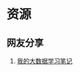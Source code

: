 # 资源

## 网友分享

1. [我的大数据学习笔记](https://juejin.im/post/5de6a5166fb9a016301d712a?utm_source=gold_browser_extension#heading-9)
